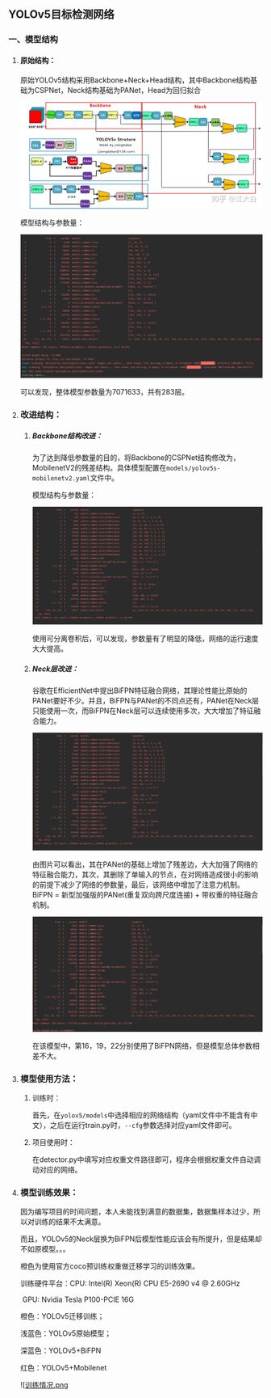 ## YOLOv5目标检测网络

### 一、模型结构

1. #### 原始结构：

   原始YOLOv5结构采用Backbone+Neck+Head结构，其中Backbone结构基础为CSPNet，Neck结构基础为PANet，Head为回归拟合

   ​![YOLOv5模型.jpg](https://github.com/ZCharon/Smart-Transportation-System/blob/master/yolov5/README.assets/YOLOv5模型.jpg)

   模型结构与参数量：

   ![YOLOv5.png](https://github.com/ZCharon/Smart-Transportation-System/blob/master/yolov5/README.assets/YOLOv5.png)

   可以发现，整体模型参数量为7071633，共有283层。

2. ### 改进结构：

   1. ##### Backbone结构改进：

      为了达到降低参数量的目的，将Backbone的CSPNet结构修改为，MobilenetV2的残差结构。具体模型配置在`models/yolov5s-mobilenetv2.yaml`文件中。

      模型结构与参数量：

      ![YOLOv5-MobilenetV2](README.assets\YOLOv5-MobilenetV2.png)

      使用可分离卷积后，可以发现，参数量有了明显的降低，网络的运行速度大大提高。

   2. ##### Neck层改进：

      谷歌在EfficientNet中提出BiFPN特征融合网络，其理论性能比原始的PANet要好不少。并且，BiFPN与PANet的不同点还有，PANet在Neck层只能使用一次，而BiFPN在Neck层可以连续使用多次，大大增加了特征融合能力。

      ![BiFPN.png](https://github.com/ZCharon/Smart-Transportation-System/blob/master/yolov5/README.assets/YOLOv5-MobilenetV2.png)

      由图片可以看出，其在PANet的基础上增加了残差边，大大加强了网络的特征融合能力，其次，其删除了单输入的节点，在对网络造成很小的影响的前提下减少了网络的参数量，最后，该网络中增加了注意力机制。BiFPN = 新型加强版的PANet(重复双向跨尺度连接) + 带权重的特征融合机制。

      ![YOLOv5_BiFPN](https://github.com/ZCharon/Smart-Transportation-System/blob/master/yolov5/README.assets/YOLOv5_BiFPN.png)

      在该模型中，第16，19，22分别使用了BiFPN网络，但是模型总体参数相差不大。

3. ### 模型使用方法：

   1. 训练时：

      首先，在`yolov5/models`中选择相应的网络结构（yaml文件中不能含有中文），之后在运行train.py时，`--cfg`参数选择对应yaml文件即可。

   2. 项目使用时：

      在detector.py中填写对应权重文件路径即可，程序会根据权重文件自动调动对应的网络。

4. ### 模型训练效果：

   因为编写项目的时间问题，本人未能找到满意的数据集，数据集样本过少，所以对训练的结果不太满意。

   而且，YOLOv5的Neck层换为BiFPN后模型性能应该会有所提升，但是结果却不如原模型。。。

   橙色为使用官方coco预训练权重做迁移学习的训练效果。

   训练硬件平台：CPU: Intel(R) Xeon(R) CPU E5-2690 v4 @ 2.60GHz

   ​    					   GPU: Nvidia Tesla P100-PCIE 16G
   
   橙色：YOLOv5迁移训练；
   
   浅蓝色：YOLOv5原始模型；
   
   深蓝色：YOLOv5+BiFPN
   
   红色：YOLOv5+Mobilenet
   
   ![[训练情况.png](https://github.com/ZCharon/Smart-Transportation-System/blob/master/yolov5/README.assets/训练情况.png)

